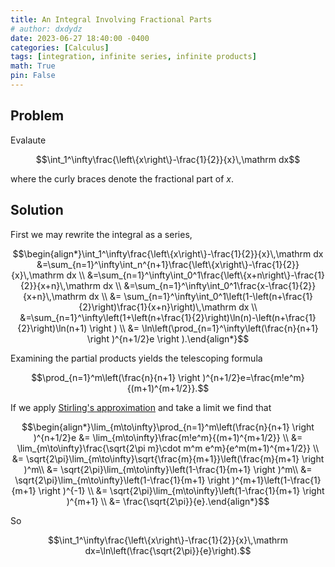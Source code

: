 ```yaml
---
title: An Integral Involving Fractional Parts
# author: dxdydz
date: 2023-06-27 18:40:00 -0400
categories: [Calculus]
tags: [integration, infinite series, infinite products]
math: True
pin: False
---
```


## Problem

Evalaute

$$\int_1^\infty\frac{\left\{x\right\}-\frac{1}{2}}{x}\,\mathrm dx$$

where the curly braces denote the fractional part of $x$.

## Solution

First we may rewrite the integral as a series,

$$\begin{align*}\int_1^\infty\frac{\left\{x\right\}-\frac{1}{2}}{x}\,\mathrm dx &=\sum_{n=1}^\infty\int_n^{n+1}\frac{\left\{x\right\}-\frac{1}{2}}{x}\,\mathrm dx \\  &=\sum_{n=1}^\infty\int_0^1\frac{\left\{x+n\right\}-\frac{1}{2}}{x+n}\,\mathrm dx \\  &=\sum_{n=1}^\infty\int_0^1\frac{x-\frac{1}{2}}{x+n}\,\mathrm dx \\  &= \sum_{n=1}^\infty\int_0^1\left(1-\left(n+\frac{1}{2}\right)\frac{1}{x+n}\right)\,\mathrm dx \\  &=\sum_{n=1}^\infty\left(1+\left(n+\frac{1}{2}\right)\ln(n)-\left(n+\frac{1}{2}\right)\ln(n+1) \right ) \\  &= \ln\left(\prod_{n=1}^\infty\left(\frac{n}{n+1} \right )^{n+1/2}e \right ).\end{align*}$$

Examining the partial products yields the telescoping formula

$$\prod_{n=1}^m\left(\frac{n}{n+1} \right )^{n+1/2}e=\frac{m!e^m}{(m+1)^{m+1/2}}.$$

If we apply [Stirling's approximation](https://en.wikipedia.org/wiki/Stirling%27s_approximation) and take a limit we find that

$$\begin{align*}\lim_{m\to\infty}\prod_{n=1}^m\left(\frac{n}{n+1} \right )^{n+1/2}e &= \lim_{m\to\infty}\frac{m!e^m}{(m+1)^{m+1/2}} \\  &= \lim_{m\to\infty}\frac{\sqrt{2\pi m}\cdot m^m e^m}{e^m(m+1)^{m+1/2}} \\  &= \sqrt{2\pi}\lim_{m\to\infty}\sqrt{\frac{m}{m+1}}\left(\frac{m}{m+1} \right )^m\\  &= \sqrt{2\pi}\lim_{m\to\infty}\left(1-\frac{1}{m+1} \right )^m\\  &= \sqrt{2\pi}\lim_{m\to\infty}\left(1-\frac{1}{m+1} \right )^{m+1}\left(1-\frac{1}{m+1} \right )^{-1} \\ &= \sqrt{2\pi}\lim_{m\to\infty}\left(1-\frac{1}{m+1} \right )^{m+1} \\ &= \frac{\sqrt{2\pi}}{e}.\end{align*}$$

So

$$\int_1^\infty\frac{\left\{x\right\}-\frac{1}{2}}{x}\,\mathrm dx=\ln\left(\frac{\sqrt{2\pi}}{e}\right).$$